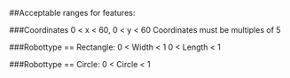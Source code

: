 ##Acceptable ranges for features:

###Coordinates
0 < x < 60, 0 < y < 60
Coordinates must be multiples of 5

###Robottype == Rectangle: 
0 < Width < 1
0 < Length < 1

###Robottype == Circle: 
0 < Circle < 1
            

